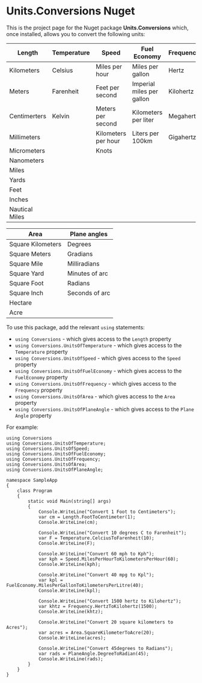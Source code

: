 # Units.Conversions Nuget
This is the project page for the Nuget package **Units.Conversions** which, once installed, allows you to convert the following units:

| Length      |  Temperature    | Speed               | Fuel Economy              | Frequency |
| ----------- | --------------- | ------------------- | ------------------------- | --------- |
| Kilometers  | Celsius         | Miles per hour      | Miles per gallon          | Hertz     |
| Meters      | Farenheit       | Feet per second     | Imperial miles per gallon | Kilohertz |
| Centimerters| Kelvin          | Meters per second   | Kilometers per liter      | Megahertz |
| Millimeters |                 | Kilometers per hour | Liters per 100km          | Gigahertz |
| Micrometers |                 | Knots               |
| Nanometers  |
| Miles       |
| Yards       |
| Feet        |
| Inches      |
| Nautical Miles|

| Area              | Plane angles   |
| ----------------- | -------------- |
| Square Kilometers | Degrees        |
| Square Meters     | Gradians       |
| Square Mile       | Milliradians   |
| Square Yard       | Minutes of arc |
| Square Foot       | Radians        |
| Square Inch       | Seconds of arc |
| Hectare           | 
| Acre              |

To use this package, add the relevant `using` statements:
* `using Conversions` - which gives access to the `Length` property
* `using Conversions.UnitsOfTemperature` - which gives access to the `Temperature` property
* `using Conversions.UnitsOfSpeed` - which gives access to the `Speed` property
* `using Conversions.UnitsOfFuelEconomy` - which gives access to the `FuelEconomy` property
* `using Conversions.UnitsOfFrequency` - which gives access to the `Frequency` property
* `using Conversions.UnitsOfArea` - which gives access to the `Area` property
* `using Conversions.UnitsOfPlaneAngle` - which gives access to the `Plane Angle` property


For example:
```
using Conversions
using Conversions.UnitsOfTemperature;
using Conversions.UnitsOfSpeed;
using Conversions.UnitsOfFuelEconomy;
using Conversions.UnitsOfFrequency;
using Conversions.UnitsOfArea;
using Conversions.UnitsOfPlaneAngle;

namespace SampleApp
{
    class Program
    {
        static void Main(string[] args)
        {
            Console.WriteLine("Convert 1 Foot to Centimeters");
            var cm = Length.FootToCentimeter(1);
            Console.WriteLine(cm);

            Console.WriteLine("Convert 10 degrees C to Farenheit");
            var F = Temperature.CelciusToFarenheit(10);
            Console.WriteLine(F);
            
            Console.WriteLine("Convert 60 mph to Kph");
            var kph = Speed.MilesPerHourToKilometersPerHour(60);
            Console.WriteLine(kph);
            
            Console.WriteLine("Convert 40 mpg to Kpl");
            var kpl = FuelEconomy.MilesPerGallonToKilometersPerLitre(40);
            Console.WriteLine(kpl);
            
            Console.WriteLine("Convert 1500 hertz to Kilohertz");
            var khtz = Frequency.HertzToKilohertz(1500);
            Console.WriteLine(khtz);
            
            Console.WriteLine("Convert 20 square kilometers to Acres");
            var acres = Area.SquareKilometerToAcre(20);
            Console.WriteLine(acres);
            
            Console.WriteLine("Convert 45degrees to Radians");
            var rads = PlaneAngle.DegreeToRadian(45);
            Console.WriteLine(rads);
        }
    }
}
```
